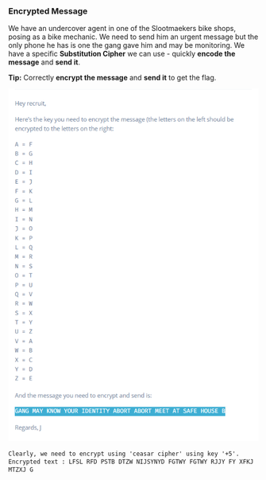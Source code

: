 ### Encrypted Message

We have an undercover agent in one of the Slootmaekers bike shops, posing as a bike mechanic. We need to send him an urgent message but the only phone he has is one the gang gave him and may be monitoring. We have a specific **Substitution Cipher** we can use - quickly **encode the message** and **send it**.

**Tip:** Correctly **encrypt the message** and **send it** to get the flag.

![image](img/c08image.png)

```
Clearly, we need to encrypt using 'ceasar cipher' using key '+5'.
Encrypted text : LFSL RFD PSTB DTZW NIJSYNYD FGTWY FGTWY RJJY FY XFKJ MTZXJ G
```